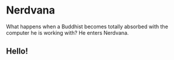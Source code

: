# Nerdvana
What happens when a Buddhist becomes totally absorbed with the computer he is working with? He enters Nerdvana.

## Hello!
